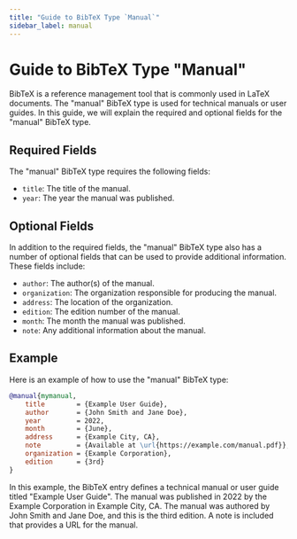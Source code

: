 ```yaml
---
title: "Guide to BibTeX Type `Manual`"
sidebar_label: manual
---
```


# Guide to BibTeX Type "Manual"

BibTeX is a reference management tool that is commonly used in LaTeX documents. The "manual" BibTeX type is used for technical manuals or user guides. In this guide, we will explain the required and optional fields for the "manual" BibTeX type.

## Required Fields

The "manual" BibTeX type requires the following fields:

-   `title`: The title of the manual.
-   `year`: The year the manual was published.

## Optional Fields

In addition to the required fields, the "manual" BibTeX type also has a number of optional fields that can be used to provide additional information. These fields include:

-   `author`: The author(s) of the manual.
-   `organization`: The organization responsible for producing the manual.
-   `address`: The location of the organization.
-   `edition`: The edition number of the manual.
-   `month`: The month the manual was published.
-   `note`: Any additional information about the manual.

## Example

Here is an example of how to use the "manual" BibTeX type:



```bibtex
@manual{mymanual,
	title        = {Example User Guide},
	author       = {John Smith and Jane Doe},
	year         = 2022,
	month        = {June},
	address      = {Example City, CA},
	note         = {Available at \url{https://example.com/manual.pdf}},
	organization = {Example Corporation},
	edition      = {3rd}
}

```

In this example, the BibTeX entry defines a technical manual or user guide titled "Example User Guide". The manual was published in 2022 by the Example Corporation in Example City, CA. The manual was authored by John Smith and Jane Doe, and this is the third edition. A note is included that provides a URL for the manual.